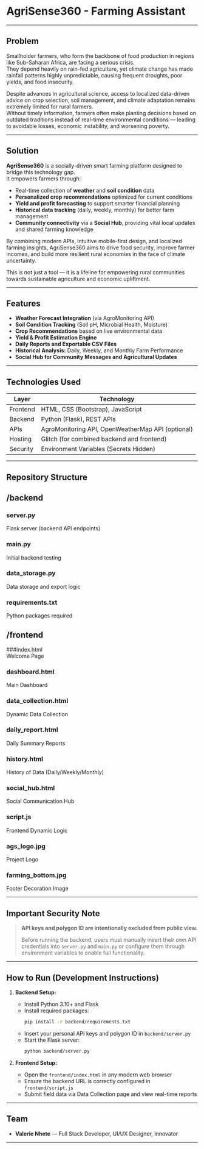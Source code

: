 # AgriSense360 - Farming Assistant

---

## Problem

Smallholder farmers, who form the backbone of food production in regions like Sub-Saharan Africa, are facing a serious crisis.  
They depend heavily on rain-fed agriculture, yet climate change has made rainfall patterns highly unpredictable, causing frequent droughts, poor yields, and food insecurity.

Despite advances in agricultural science, access to localized data-driven advice on crop selection, soil management, and climate adaptation remains extremely limited for rural farmers.  
Without timely information, farmers often make planting decisions based on outdated traditions instead of real-time environmental conditions — leading to avoidable losses, economic instability, and worsening poverty.

---

## Solution

**AgriSense360** is a socially-driven smart farming platform designed to bridge this technology gap.  
It empowers farmers through:

- Real-time collection of **weather** and **soil condition** data
- **Personalized crop recommendations** optimized for current conditions
- **Yield and profit forecasting** to support smarter financial planning
- **Historical data tracking** (daily, weekly, monthly) for better farm management
- **Community connectivity** via a **Social Hub**, providing vital local updates and shared farming knowledge

By combining modern APIs, intuitive mobile-first design, and localized farming insights, AgriSense360 aims to drive food security, improve farmer incomes, and build more resilient rural economies in the face of climate uncertainty.

This is not just a tool — it is a lifeline for empowering rural communities towards sustainable agriculture and economic upliftment.

---

## Features

- **Weather Forecast Integration** (via AgroMonitoring API)
- **Soil Condition Tracking** (Soil pH, Microbial Health, Moisture)
- **Crop Recommendations** based on live environmental data
- **Yield & Profit Estimation Engine**
- **Daily Reports and Exportable CSV Files**
- **Historical Analysis:** Daily, Weekly, and Monthly Farm Performance
- **Social Hub for Community Messages and Agricultural Updates**

---

## Technologies Used

| Layer | Technology |
|------|------------|
| Frontend | HTML, CSS (Bootstrap), JavaScript |
| Backend | Python (Flask), REST APIs |
| APIs | AgroMonitoring API, OpenWeatherMap API (optional) |
| Hosting | Glitch (for combined backend and frontend) |
| Security | Environment Variables (Secrets Hidden) |

---

## Repository Structure

## /backend
### server.py         
Flask server (backend API endpoints)
### main.py            
Initial backend testing
### data_storage.py   
Data storage and export logic
### requirements.txt   
Python packages required

## /frontend
###index.html         
Welcome Page
### dashboard.html     
Main Dashboard
### data_collection.html 
Dynamic Data Collection
### daily_report.html  
Daily Summary Reports
### history.html       
History of Data (Daily/Weekly/Monthly)
### social_hub.html    
Social Communication Hub
### script.js          
Frontend Dynamic Logic
### ags_logo.jpg       
Project Logo
### farming_bottom.jpg 
Footer Decoration Image

---

## Important Security Note

> **API keys and polygon ID are intentionally excluded from public view.**  
> 
> Before running the backend, users must manually insert their own API credentials into `server.py` and `main.py` or configure them through environment variables to enable full functionality.

---

## How to Run (Development Instructions)

1. **Backend Setup:**
    - Install Python 3.10+ and Flask
    - Install required packages:
      ```bash
      pip install -r backend/requirements.txt
      ```
    - Insert your personal API keys and polygon ID in `backend/server.py`
    - Start the Flask server:
      ```bash
      python backend/server.py
      ```

2. **Frontend Setup:**
    - Open the `frontend/index.html` in any modern web browser
    - Ensure the backend URL is correctly configured in `frontend/script.js`
    - Submit field data via Data Collection page and view real-time reports

---

## Team

- **Valerie Nhete** — Full Stack Developer, UI/UX Designer, Innovator

---


